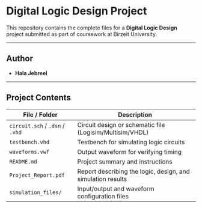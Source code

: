 #  Digital Logic Design Project

This repository contains the complete files for a **Digital Logic Design** project submitted as part of coursework at Birzeit University.

---

##  Author

- **Hala Jebreel** 

---

## Project Contents

| File / Folder       | Description                                     |
|---------------------|-------------------------------------------------|
| `circuit.sch` / `.dsn` / `.vhd` | Circuit design or schematic file (Logisim/Multisim/VHDL) |
| `testbench.vhd`     | Testbench for simulating logic circuits         |
| `waveforms.vwf`     | Output waveform for verifying timing            |
| `README.md`         | Project summary and instructions                |
| `Project_Report.pdf`| Report describing the logic, design, and simulation results |
| `simulation_files/` | Input/output and waveform configuration files   |

